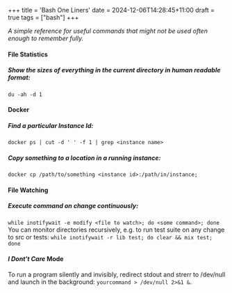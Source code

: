 +++
title = 'Bash One Liners'
date = 2024-12-06T14:28:45+11:00
draft = true
tags = ["bash"]
+++

*A simple reference for useful commands that might not be used often enough to remember fully.*


#### File Statistics

##### Show the sizes of everything in the current directory in human readable format:
`du -ah -d 1`





#### Docker

##### Find a particular Instance Id:
`docker ps | cut -d ' ' -f 1 | grep <instance name>`

##### Copy something to a location in a running instance:
`docker cp /path/to/something <instance id>:/path/in/instance;`





#### File Watching

##### Execute command on change continuously:
`while inotifywait -e modify <file to watch>; do <some command>; done`
You can monitor directories recursively, e.g. to run test suite on 
any change to src or tests: 
`while inotifywait -r lib test; do clear && mix test; done`





#### *I Dont't Care* Mode
To run a program silently and invisibly, redirect stdout and strerr to 
/dev/null and launch in the background:
`yourcommand > /dev/null 2>&1 &`.



